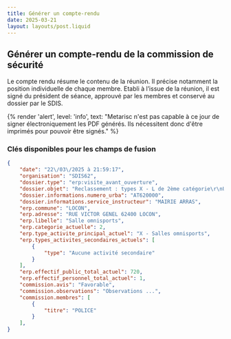 ```yaml
---
title: Générer un compte-rendu
date: 2025-03-21
layout: layouts/post.liquid
---
```


## Générer un compte-rendu de la commission de sécurité

Le compte rendu résume le contenu de la réunion. Il précise notamment la position individuelle de chaque membre. 
Etabli à l’issue de la réunion, il est signé du président de séance, approuvé par les membres et conservé au dossier par le SDIS.

{%
    render 'alert',
    level: 'info',
    text: "Metarisc n'est pas capable à ce jour de signer électroniquement les PDF générés. Ils nécessitent donc d'être imprimés pour pouvoir être signés."
%}

### Clés disponibles pour les champs de fusion

```json
{
	"date": "22\/03\/2025 à 21:59:17",
	"organisation": "SDIS62",
    "dossier.type": "erp:visite_avant_ouverture",
	"dossier.objet": "Reclassement : types X - L de 2ème catégorie\r\nUE : Véhicules de la libération les 18 et 19.05.2019",
	"dossier.informations.numero_urba": "AT620000",
    "dossier.informations.service_instructeur": "MAIRIE ARRAS",
    "erp.commune": "LOCON",
	"erp.adresse": "RUE VICTOR GENEL 62400 LOCON",
	"erp.libelle": "Salle omnisports",
	"erp.categorie_actuelle": 2,
	"erp.type_activite_principal_actuel": "X - Salles omnisports",
	"erp.types_activites_secondaires_actuels": [
		{
			"type": "Aucune activité secondaire"
		}
	],
	"erp.effectif_public_total_actuel": 720,
	"erp.effectif_personnel_total_actuel": 1,
    "commission.avis": "Favorable",
    "commission.observations": "Observations ...",
    "commission.membres": [
		{
			"titre": "POLICE"
		}
	],
}
```